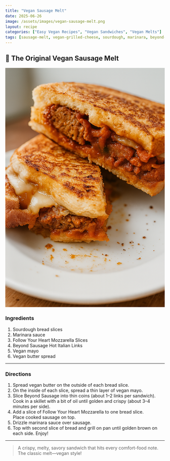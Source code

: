 ```yaml
---
title: "Vegan Sausage Melt"
date: 2025-06-26
image: /assets/images/vegan-sausage-melt.png
layout: recipe
categories: ["Easy Vegan Recipes", "Vegan Sandwiches", "Vegan Melts"]
tags: [sausage-melt, vegan-grilled-cheese, sourdough, marinara, beyond-meat, dairy-free]
---
```


## 🥪 The Original Vegan Sausage Melt

![The Original Vegan Sausage Melt](/assets/images/vegan-sausage-melt.png)

### Ingredients

1. Sourdough bread slices  
2. Marinara sauce  
3. Follow Your Heart Mozzarella Slices  
4. Beyond Sausage Hot Italian Links  
5. Vegan mayo  
6. Vegan butter spread  

---

### Directions

1. Spread vegan butter on the outside of each bread slice.  
2. On the inside of each slice, spread a thin layer of vegan mayo.  
3. Slice Beyond Sausage into thin coins (about 1–2 links per sandwich).  
   Cook in a skillet with a bit of oil until golden and crispy (about 3–4 minutes per side).  
4. Add a slice of Follow Your Heart Mozzarella to one bread slice.  
   Place cooked sausage on top.  
5. Drizzle marinara sauce over sausage.  
6. Top with second slice of bread and grill on pan until golden brown on each side. Enjoy!

---

> A crispy, melty, savory sandwich that hits every comfort-food note. The classic melt—vegan style!
